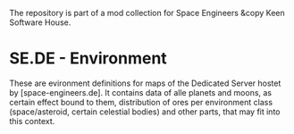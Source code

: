 The repository is part of a mod collection for Space Engineers &copy Keen Software House. 

SE.DE - Environment
===================

These are evironment definitions for maps of the Dedicated Server hostet by [space-engineers.de]. It contains data of alle planets and moons, as certain effect bound to them, distribution of ores per environment class (space/asteroid, certain celestial bodies) and other parts, that may fit into this context.
